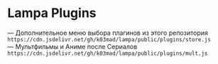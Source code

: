 # Lampa Plugins

— Дополнительное меню выбора плагинов из этого репозитория \
`https://cdn.jsdelivr.net/gh/k03mad/lampa/public/plugins/store.js` \
— Мультфильмы и Аниме после Сериалов \
`https://cdn.jsdelivr.net/gh/k03mad/lampa/public/plugins/mult.js`
